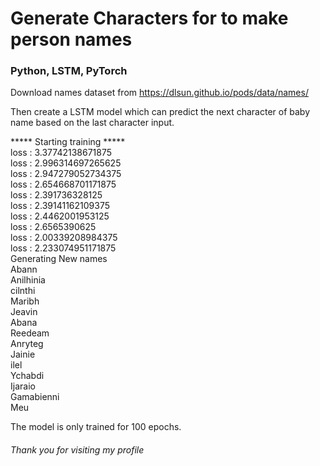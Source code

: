 # Generate Characters for to make person names

### Python, LSTM, PyTorch
Download names dataset from https://dlsun.github.io/pods/data/names/

Then create a LSTM model which can predict the next character of baby name based on the last character input.


***** Starting training *****<br>
loss : 3.37742138671875<br>
loss : 2.996314697265625<br>
loss : 2.947279052734375<br>
loss : 2.654668701171875<br>
loss : 2.391736328125<br>
loss : 2.39141162109375<br>
loss : 2.4462001953125<br>
loss : 2.6565390625<br>
loss : 2.00339208984375<br>
loss : 2.233074951171875<br>
Generating New names<br>
Abann<br>
Anilhinia<br>
cilnthi<br>
Maribh<br>
Jeavin<br>
Abana<br>
Reedeam<br>
Anryteg<br>
Jainie<br>
ilel<br>
Ychabdi<br>
Ijaraio<br>
Gamabienni<br>
Meu<br>

The model is only trained for 100 epochs.

###### Thank you for visiting my profile
